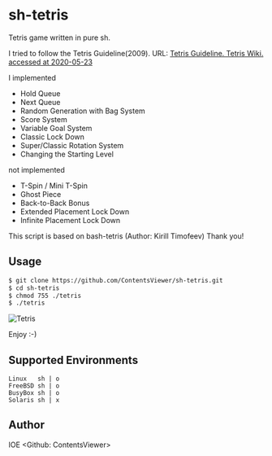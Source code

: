 # sh-tetris
Tetris game written in pure sh.

I tried to follow the Tetris Guideline(2009). 
URL: [Tetris Guideline. Tetris Wiki. accessed at 2020-05-23](https://tetris.fandom.com/wiki/Tetris_Guideline)

I implemented

* Hold Queue
* Next Queue
* Random Generation with Bag System
* Score System
* Variable Goal System
* Classic Lock Down
* Super/Classic Rotation System
* Changing the Starting Level 

not implemented

* T-Spin / Mini T-Spin
* Ghost Piece
* Back-to-Back Bonus
* Extended Placement Lock Down
* Infinite Placement Lock Down

This script is based on bash-tetris (Author: Kirill Timofeev)
Thank you!

## Usage
```sh
$ git clone https://github.com/ContentsViewer/sh-tetris.git
$ cd sh-tetris
$ chmod 755 ./tetris
$ ./tetris
```

![Tetris](https://contentsviewer.work/Master/ShellScript/Apps/Tetris/Images/tetris.jpg)

Enjoy :-)

## Supported Environments
    Linux   sh | o
    FreeBSD sh | o
    BusyBox sh | o
    Solaris sh | x

## Author
IOE <Github: ContentsViewer>
